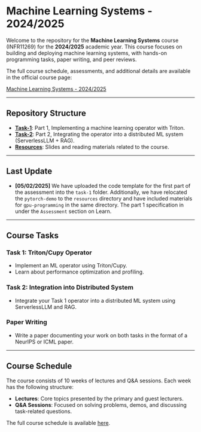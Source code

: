 # Machine Learning Systems - 2024/2025

Welcome to the repository for the **Machine Learning Systems** course (INFR11269) for the **2024/2025** academic year. This course focuses on building and deploying machine learning systems, with hands-on programming tasks, paper writing, and peer reviews.

The full course schedule, assessments, and additional details are available in the official course page:

[Machine Learning Systems - 2024/2025](http://www.drps.ed.ac.uk/24-25/dpt/cxinfr11269.htm)

---

## Repository Structure

- [**Task-1**](./task-1): Part 1, Implementing a machine learning operator with Triton.
- [**Task-2**](./task-2): Part 2, Integrating the operator into a distributed ML system (ServerlessLLM + RAG).
- [**Resources**](./resources): Slides and reading materials related to the course.

---

## Last Update
- **[05/02/2025]** We have uploaded the code template for the first part of the assessment into the `task-1` folder. Additionally, we have relocated the `pytorch-demo` to the `resources` directory and have included materials for `gpu-programming` in the same directory. The part 1 specification in under the `Assessment` section on Learn.
---

## Course Tasks

### Task 1: Triton/Cupy Operator
- Implement an ML operator using Triton/Cupy.
- Learn about performance optimization and profiling.

### Task 2: Integration into Distributed System
- Integrate your Task 1 operator into a distributed ML system using ServerlessLLM and RAG.

### Paper Writing
- Write a paper documenting your work on both tasks in the format of a NeurIPS or ICML paper.

---

## Course Schedule

The course consists of 10 weeks of lectures and Q&A sessions. Each week has the following structure:
- **Lectures**: Core topics presented by the primary and guest lecturers.
- **Q&A Sessions**: Focused on solving problems, demos, and discussing task-related questions.

The full course schedule is available [here](https://browser.ted.is.ed.ac.uk/generate/?courses%5B%5D=INFR11269_SS1_SEM2&period=SEM2&week=26-37).
